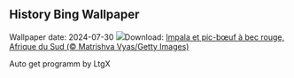 ## History Bing Wallpaper
Wallpaper date: 2024-07-30
![](https://www.bing.com/th?id=OHR.ImpalaOxpecker_FR-FR0733173703_UHD.jpg&w=1000)Download: [Impala et pic-bœuf à bec rouge, Afrique du Sud (© Matrishva Vyas/Getty Images)](https://www.bing.com/th?id=OHR.ImpalaOxpecker_FR-FR0733173703_UHD.jpg)

Auto get programm by LtgX
